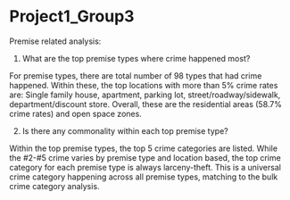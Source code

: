# Project1_Group3
Premise related analysis:
1. What are the top premise types where crime happened most?

For premise types, there are total number of 98 types that had crime happened. Within these, the top locations with more than 5% crime rates are: Single family house, apartment, parking lot, street/roadway/sidewalk, department/discount store. Overall, these are the residential areas (58.7% crime rates) and open space zones.

2. Is there any commonality within each top premise type?

Within the top premise types, the top 5 crime categories are listed. While the #2-#5 crime varies by premise type and location based, the top crime category for each premise type is always larceny-theft. This is a universal crime category happening across all premise types, matching to the bulk crime category analysis.

